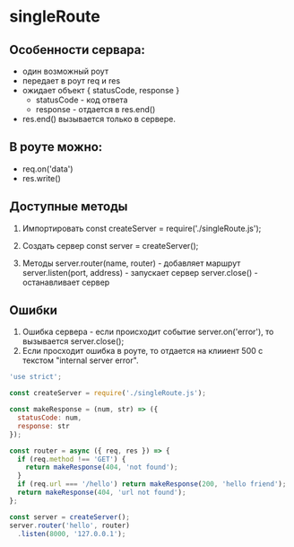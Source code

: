 # singleRoute

## Особенности сервара:
  - один возможный роут
  - передает в роут req и res
  - ожидает объект { statusCode, response }
    * statusCode - код ответа
    * response - отдается в res.end()
  - res.end() вызывается только в сервере.

## В роуте можно:

  - req.on('data')
  - res.write()

## Доступные методы

1. Импортировать
  const createServer = require('./singleRoute.js');

2. Создать сервер
  const server = createServer();

3. Методы
  server.router(name, router)     - добавляет маршрут
  server.listen(port, address)    - запускает сервер
  server.close()                  - останавливает сервер

## Ошибки

1. Ошибка сервера - если происходит событие server.on('error'), то вызывается server.close();
2. Если просходит ошибка в роуте, то отдается на клииент 500 с текстом "internal server error".

```javascript
'use strict';

const createServer = require('./singleRoute.js');

const makeResponse = (num, str) => ({
  statusCode: num,
  response: str
});

const router = async ({ req, res }) => {
  if (req.method !== 'GET') {
    return makeResponse(404, 'not found');
  }
  if (req.url === '/hello') return makeResponse(200, 'hello friend');
  return makeResponse(404, 'url not found');
};

const server = createServer();
server.router('hello', router)
  .listen(8000, '127.0.0.1');
```
